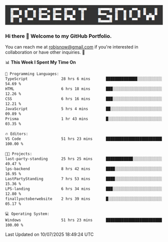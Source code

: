 <img alt="myname" src="assets/name.png" />

### Hi there 👋 Welcome to my GitHub Portfolio.
You can reach me at robjsnow@gmail.com if you're interested in collaboration or have other inquiries.  :briefcase:



<!--START_SECTION:waka-->
📊 **This Week I Spent My Time On** 

```text
💬 Programming Languages: 
TypeScript               28 hrs 6 mins       ██████████████░░░░░░░░░░░   54.69 % 
HTML                     6 hrs 18 mins       ███░░░░░░░░░░░░░░░░░░░░░░   12.26 % 
CSS                      6 hrs 16 mins       ███░░░░░░░░░░░░░░░░░░░░░░   12.21 % 
JavaScript               5 hrs 4 mins        ██░░░░░░░░░░░░░░░░░░░░░░░   09.89 % 
Prisma                   1 hr 43 mins        █░░░░░░░░░░░░░░░░░░░░░░░░   03.35 % 

🔥 Editors: 
VS Code                  51 hrs 23 mins      █████████████████████████   100.00 % 

🐱‍💻 Projects: 
last-party-standing      25 hrs 25 mins      ████████████░░░░░░░░░░░░░   49.47 % 
lps-backend              8 hrs 42 mins       ████░░░░░░░░░░░░░░░░░░░░░   16.95 % 
LastPartyStanding        7 hrs 53 mins       ████░░░░░░░░░░░░░░░░░░░░░   15.36 % 
LPS-landing              6 hrs 34 mins       ███░░░░░░░░░░░░░░░░░░░░░░   12.80 % 
finallyoctoberwebsite    2 hrs 39 mins       █░░░░░░░░░░░░░░░░░░░░░░░░   05.17 % 

💻 Operating System: 
Windows                  51 hrs 23 mins      █████████████████████████   100.00 % 
```


 Last Updated on 10/07/2025 18:49:24 UTC
<!--END_SECTION:waka-->

<!--
**robjsnow/robjsnow** is a ✨ _special_ ✨ repository because its `README.md` (this file) appears on your GitHub profile.

Here are some ideas to get you started:

- 🔭 I’m currently working on ...
- 🌱 I’m currently learning ...
- 👯 I’m looking to collaborate on ...
- 🤔 I’m looking for help with ...
- 💬 Ask me about ...
- 📫 How to reach me: ...
- 😄 Pronouns: ...
- ⚡ Fun fact: ...
-->

